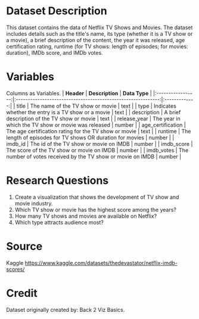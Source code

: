 # Dataset Description
This dataset contains the data of Netflix TV Shows and Movies. The dataset includes details such as the title's name, its type (whether it is a TV show or a movie), a brief description of the content, the year it was released, age certification rating, runtime (for TV shows: length of episodes; for movies: duration), IMDb score, and IMDb votes.
# Variables
Columns as Variables.
|     **Header**    |                        **Description**                       | **Data Type** |
|:-----------------:|:------------------------------------------------------------:|:-------------:|
|       title       |               The name of the TV show or movie               |      text     |
|        type       |      Indicates whether the entry is a TV show or a movie     |      text     |
|    description    |          A brief description of the TV show or movie         |      text     |
|    release_year   |      The year in which the TV show or movie was released     |     number    |
| age_certification |     The age certification rating for the TV show or movie    |      text     |
|      runtime      |  The length of episodes for TV shows OR duration for movies  |     number    |
|      imdb_id      |            The id of the TV show or movie on IMDB            |     number    |
|     imdb_score    |           The score of the TV show or movie on IMDB          |     number    |
|     imdb_votes    | The number of votes received by the TV show or movie on IMDB |     number    |
# Research Questions
1. Create a visualization that shows the development of TV show and movie industry.
2. Which TV show or movie has the highest score among the years?
3. How many TV shows and  movies are available on Netflix?
4. Which type attracts audience most?
# Source
Kaggle
https://www.kaggle.com/datasets/thedevastator/netflix-imdb-scores/
# Credit
Dataset originally created by: Back 2 Viz Basics.
